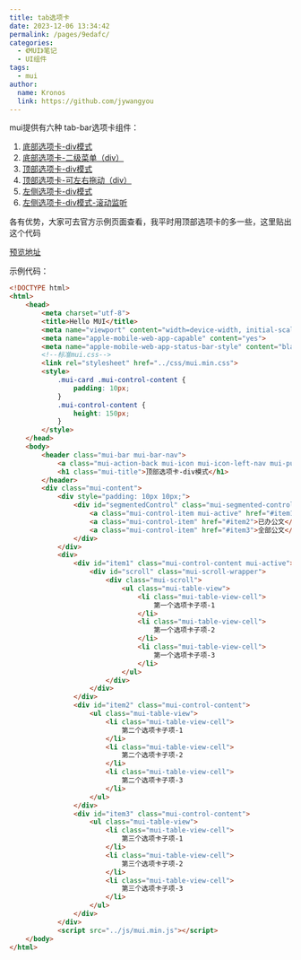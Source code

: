```yaml
---
title: tab选项卡
date: 2023-12-06 13:34:42
permalink: /pages/9edafc/
categories:
  - 《MUI》笔记
  - UI组件
tags:
  - mui
author: 
  name: Kronos
  link: https://github.com/jywangyou
---
```


mui提供有六种 tab-bar选项卡组件：

1. [底部选项卡-div模式](https://www.dcloud.io/hellomui/examples/tabbar.html)
2. [底部选项卡-二级菜单（div）](https://www.dcloud.io/hellomui/examples/tabbar-with-submenus.html)
3. [顶部选项卡-div模式](https://www.dcloud.io/hellomui/examples/tab-with-segmented-control.html)
4. [顶部选项卡-可左右拖动（div）](https://www.dcloud.io/hellomui/examples/tab-with-viewpagerindicator.html)
5. [左侧选项卡-div模式](https://www.dcloud.io/hellomui/examples/tab-with-segmented-control-vertical.html)
6. [左侧选项卡-div模式-滚动监听](https://www.dcloud.io/hellomui/examples/tab-vertical-scroll.html)

<!-- more -->

各有优势，大家可去官方示例页面查看，我平时用顶部选项卡的多一些，这里贴出这个代码

[预览地址](https://www.dcloud.io/hellomui/examples/tab-with-segmented-control.html)

示例代码：

```html
<!DOCTYPE html>
<html>
	<head>
		<meta charset="utf-8">
		<title>Hello MUI</title>
		<meta name="viewport" content="width=device-width, initial-scale=1,maximum-scale=1,user-scalable=no">
		<meta name="apple-mobile-web-app-capable" content="yes">
		<meta name="apple-mobile-web-app-status-bar-style" content="black">
		<!--标准mui.css-->
		<link rel="stylesheet" href="../css/mui.min.css">
		<style>
			.mui-card .mui-control-content {
				padding: 10px;
			}
			.mui-control-content {
				height: 150px;
			}
		</style>
	</head>
	<body>
		<header class="mui-bar mui-bar-nav">
			<a class="mui-action-back mui-icon mui-icon-left-nav mui-pull-left"></a>
			<h1 class="mui-title">顶部选项卡-div模式</h1>
		</header>
		<div class="mui-content">
			<div style="padding: 10px 10px;">
				<div id="segmentedControl" class="mui-segmented-control">
					<a class="mui-control-item mui-active" href="#item1">待办公文（8）</a>
					<a class="mui-control-item" href="#item2">已办公文</a>
					<a class="mui-control-item" href="#item3">全部公文</a>
				</div>
			</div>
			<div>
				<div id="item1" class="mui-control-content mui-active">
					<div id="scroll" class="mui-scroll-wrapper">
						<div class="mui-scroll">
							<ul class="mui-table-view">
								<li class="mui-table-view-cell">
									第一个选项卡子项-1
								</li>
								<li class="mui-table-view-cell">
									第一个选项卡子项-2
								</li>
								<li class="mui-table-view-cell">
									第一个选项卡子项-3
								</li>
							</ul>
						</div>
					</div>
				</div>
				<div id="item2" class="mui-control-content">
					<ul class="mui-table-view">
						<li class="mui-table-view-cell">
							第二个选项卡子项-1
						</li>
						<li class="mui-table-view-cell">
							第二个选项卡子项-2
						</li>
						<li class="mui-table-view-cell">
							第二个选项卡子项-3
						</li>
					</ul>
				</div>
				<div id="item3" class="mui-control-content">
					<ul class="mui-table-view">
						<li class="mui-table-view-cell">
							第三个选项卡子项-1
						</li>
						<li class="mui-table-view-cell">
							第三个选项卡子项-2
						</li>
						<li class="mui-table-view-cell">
							第三个选项卡子项-3
						</li>
					</ul>
				</div>
			</div>
			<script src="../js/mui.min.js"></script>
	</body>
</html>
```

